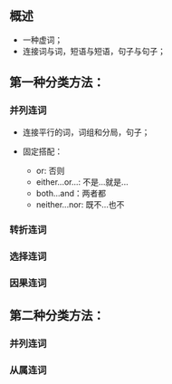 ## 概述

* 一种虚词；
* 连接词与词，短语与短语，句子与句子；

## 第一种分类方法：

### 并列连词

* 连接平行的词，词组和分局，句子；

* 固定搭配：
  - or: 否则
  - either...or...: 不是...就是...
  - both...and：两者都
  - neither...nor: 既不...也不

### 转折连词

### 选择连词

### 因果连词

## 第二种分类方法：

### 并列连词

### 从属连词
